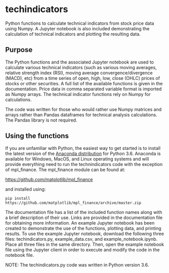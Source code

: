 # techindicators
Python functions to calculate technical indicators from stock price data using Numpy.  A Jupyter notebook is also included demonstrating the calculation of technical indicators and plotting the resulting data.

## Purpose

The Python functions and the associated Jupyter notebook are used to calculate various technical indicators (such as various moving averages, relative strength index (RSI), moving average convergence/divergence (MACD), etc) from a time series of open, high, low, close (OHLC) prices of stocks or other securities. A full list of the available functions is given in the documentation. Price data in comma separated variable format is imported as Numpy arrays. The technical indicator functions rely on Numpy for calculations.

The code was written for those who would rather use Numpy matrices and arrays rather than Pandas dataframes for technical analysis calculations.  The Pandas library is not required.

## Using the functions

If you are unfamiliar with Python, the easiest way to get started is to install the latest version of the [Anaconda distribution](https://docs.anaconda.com/anaconda/install/) for Python 3.6.  Anaconda is available for Windows, MacOS, and Linux operating systems and will provide everything need to run the technindicators code with the exception of mpl_finance.  The mpl_finance module can be found at:

https://github.com/matplotlib/mpl_finance

and installed using:

`pip install https://github.com/matplotlib/mpl_finance/archive/master.zip`

The documentation file has a list of the included function names along with a brief description of their use.  Links are provided in the documentation file for obtaining more information.  An example Jupyter notebook has been created to demonstrate the use of the functions, plotting data, and printing results.  To use the example Jupyter notebook, download the following three files: techindicators.py, example_data.csv, and example_notebook.ipynb.  Place all three files in the same directory.  Then, open the example notebook file using the Jupyter client in order to execute and modify the code in the notebook file.

NOTE: The techindicators.py code was written in Python version 3.6.
